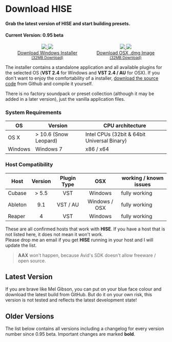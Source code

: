 
# Download HISE

#### Grab the latest version of HISE and start building presets.  

#### Current Version: 0.95 beta

<div id="f1">

<div style="display: table; margin: 0 auto; text-align: center;">
<div style="display:inline-table; margin-right: 60px;">
<a href="asc">
<div class="hover">
<img class="bottom" src="images/download_win_hover.png" />
<img class="top" src="images/download_win.png" />
</div>
Download Windows  Installer <br><small>(32MB Download)</small></a></div><div style=display:inline-table;>


<a href="asc">
<div class="hover">
<img class="bottom" src="images/download_osx_hover.png" />
<img class="top" src="images/download_osx.png" />
</div>
Download OSX .dmg Image<br><small>(32MB Download)</small></a></div>

</div>

</div>

The installer contains a standalone application and all available plugins for the selected OS (**VST 2.4** for Windows and **VST 2.4 / AU** for OSX).
If you don't want to enjoy the comfortability of a installer, [download the source code](github.com) from Github and compile it yourself.

There is no factory soundpack or preset collection (although it may be added in a later version), just the vanilla application files.



### System Requirements

OS | Version | CPU architecture
-- | ------- | ----------------
OS X | > 10.6 (Snow Leopard) | Intel CPUs (32bit & 64bit Universal Binary)
Windows | Windows 7 | x86 / x64

### Host Compatibility

Host | Version | Plugin Type | OSX | working / known issues
---- |:-----:| :---------: | :-: | ----------------------
Cubase | > 5.5 | VST | Windows | fully working
Ableton | 9.1 | VST / AU | Windows / OSX | fully working
Reaper | 4 | VST | Windows | fully working

These are all confirmed hosts that work with **HISE**. If you have a host that is not listed here, it does not mean it won't work.  
Please drop me an email if you get **HISE** running in your host and I will update the list.

> **AAX** won't happen, because Avid's SDK doesn't allow freeware / open source.

## Latest Version

If you are brave like Mel Gibson, you can put on your blue face colour and download the latest build from GitHub. But do it on your own risk,
this version is not tested and reflects the latest development state!

## Older Versions

The list below contains all versions including a changelog for every version number since 0.95 beta. Important changes are marked **bold**.
